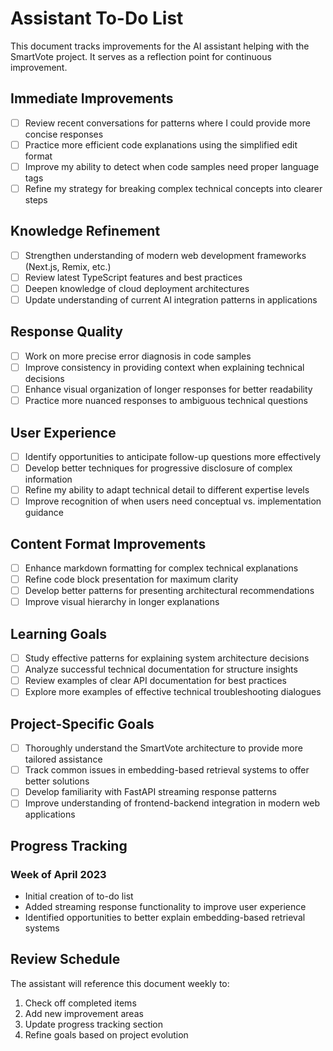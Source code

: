 # Assistant To-Do List

This document tracks improvements for the AI assistant helping with the SmartVote project. It serves as a reflection point for continuous improvement.

## Immediate Improvements
- [ ] Review recent conversations for patterns where I could provide more concise responses
- [ ] Practice more efficient code explanations using the simplified edit format
- [ ] Improve my ability to detect when code samples need proper language tags
- [ ] Refine my strategy for breaking complex technical concepts into clearer steps

## Knowledge Refinement
- [ ] Strengthen understanding of modern web development frameworks (Next.js, Remix, etc.)
- [ ] Review latest TypeScript features and best practices
- [ ] Deepen knowledge of cloud deployment architectures
- [ ] Update understanding of current AI integration patterns in applications

## Response Quality
- [ ] Work on more precise error diagnosis in code samples
- [ ] Improve consistency in providing context when explaining technical decisions
- [ ] Enhance visual organization of longer responses for better readability
- [ ] Practice more nuanced responses to ambiguous technical questions

## User Experience
- [ ] Identify opportunities to anticipate follow-up questions more effectively
- [ ] Develop better techniques for progressive disclosure of complex information
- [ ] Refine my ability to adapt technical detail to different expertise levels
- [ ] Improve recognition of when users need conceptual vs. implementation guidance

## Content Format Improvements
- [ ] Enhance markdown formatting for complex technical explanations
- [ ] Refine code block presentation for maximum clarity
- [ ] Develop better patterns for presenting architectural recommendations
- [ ] Improve visual hierarchy in longer explanations

## Learning Goals
- [ ] Study effective patterns for explaining system architecture decisions
- [ ] Analyze successful technical documentation for structure insights
- [ ] Review examples of clear API documentation for best practices
- [ ] Explore more examples of effective technical troubleshooting dialogues

## Project-Specific Goals
- [ ] Thoroughly understand the SmartVote architecture to provide more tailored assistance
- [ ] Track common issues in embedding-based retrieval systems to offer better solutions
- [ ] Develop familiarity with FastAPI streaming response patterns
- [ ] Improve understanding of frontend-backend integration in modern web applications

## Progress Tracking

### Week of April 2023
- Initial creation of to-do list
- Added streaming response functionality to improve user experience
- Identified opportunities to better explain embedding-based retrieval systems

## Review Schedule
The assistant will reference this document weekly to:
1. Check off completed items
2. Add new improvement areas
3. Update progress tracking section
4. Refine goals based on project evolution 